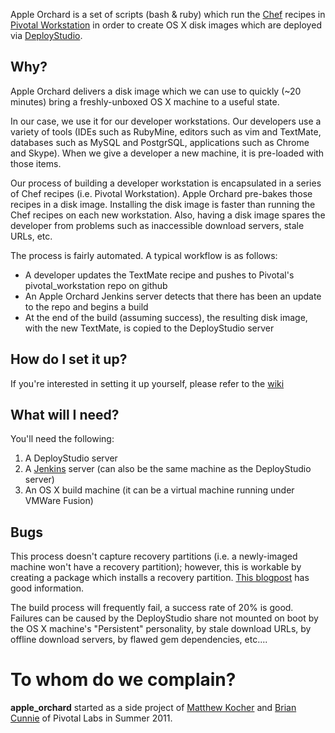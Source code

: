 Apple Orchard is a set of scripts (bash & ruby) which run the 
[Chef](http://www.opscode.com/chef/)
recipes in [Pivotal Workstation](https://github.com/pivotal/pivotal_workstation)
in order to create OS X disk images which are deployed via 
[DeployStudio](http://www.deploystudio.com/Home.html).

## Why?

Apple Orchard delivers a disk image which we can use to quickly (~20 minutes)
bring a freshly-unboxed OS X machine to a useful state.

In our case, we use it for our developer workstations.  Our developers
use a variety of tools (IDEs such as RubyMine, editors such as vim and TextMate,
databases such as MySQL and PostgrSQL, applications such as Chrome and Skype).
When we give a developer a new machine, it is pre-loaded with those items.

Our process of building a developer workstation is encapsulated in a series
of Chef recipes (i.e. Pivotal Workstation).  Apple Orchard pre-bakes those 
recipes in a disk image.  Installing the disk image is faster than running
the Chef recipes on each new workstation. Also, having a disk image spares the 
developer from problems such as inaccessible download servers, stale URLs, etc.

The process is fairly automated.  A typical workflow is as follows:

* A developer updates the TextMate recipe and pushes to Pivotal's pivotal_workstation repo on github
* An Apple Orchard Jenkins server detects that there has been an update to the repo and begins a build
* At the end of the build (assuming success), the resulting disk image, with the new TextMate, is copied to the DeployStudio server 

## How do I set it up?

If you're interested in setting it up yourself, please refer to the [wiki](https://github.com/pivotalexperimental/apple_orchard/wiki/)

## What will I need?

You'll need the following:

1.  A DeployStudio server
2.  A [Jenkins](http://jenkins-ci.org/)  server (can also be the same machine as the DeployStudio server)
3.  An OS X build machine (it can be a virtual machine running under VMWare Fusion)

## Bugs

This process doesn't capture recovery partitions 
(i.e. a newly-imaged machine won't have a recovery partition); however, this
is workable by creating a package which installs a recovery partition.
[This blogpost](http://derflounder.wordpress.com/2012/06/26/creating-an-updated-recovery-hd/)
has good information.

The build process will frequently fail, a success rate of 20% is good.
Failures can be caused by the DeployStudio share not mounted on boot by 
the OS X machine's "Persistent" personality, by stale download URLs, by offline
download servers, by flawed gem dependencies, etc....

# To whom do we complain?
**apple_orchard** started as a side project of [Matthew
Kocher](https://github.com/mkocher) and [Brian
Cunnie](https://github.com/briancunnie) of Pivotal Labs in Summer 2011.
